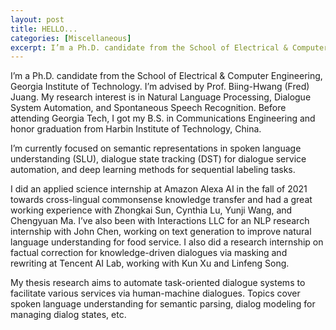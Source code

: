 ```yaml
---
layout: post
title: HELLO...
categories: [Miscellaneous]
excerpt: I’m a Ph.D. candidate from the School of Electrical & Computer Engineering, Georgia Institute of Technology. I’m advised by Prof. Biing-Hwang (Fred) Juang. My research interest is in Natural Language Processing, Dialogue System Automation, and Spontaneous Speech Recognition. Before attending Georgia Tech, I got my B.S. in Communications Engineering and honor graduation from Harbin Institute of Technology, China.
---
```


I’m a Ph.D. candidate from the School of Electrical & Computer Engineering, Georgia Institute of Technology. I’m advised by Prof. Biing-Hwang (Fred) Juang. My research interest is in Natural Language Processing, Dialogue System Automation, and Spontaneous Speech Recognition. Before attending Georgia Tech, I got my B.S. in Communications Engineering and honor graduation from Harbin Institute of Technology, China.

I’m currently focused on semantic representations in spoken language understanding (SLU), dialogue state tracking (DST) for dialogue service automation, and deep learning methods for sequential labeling tasks.

I did an applied science internship at Amazon Alexa AI in the fall of 2021 towards cross-lingual commonsense knowledge transfer and had a great working experience with Zhongkai Sun, Cynthia Lu, Yunji Wang, and Chengyuan Ma. I’ve also been with Interactions LLC for an NLP research internship with John Chen, working on text generation to improve natural language understanding for food service. I also did a research internship on factual correction for knowledge-driven dialogues via masking and rewriting at Tencent AI Lab, working with Kun Xu and Linfeng Song.

My thesis research aims to automate task-oriented dialogue systems to facilitate various services via human-machine dialogues. Topics cover spoken language understanding for semantic parsing, dialog modeling for managing dialog states, etc.
